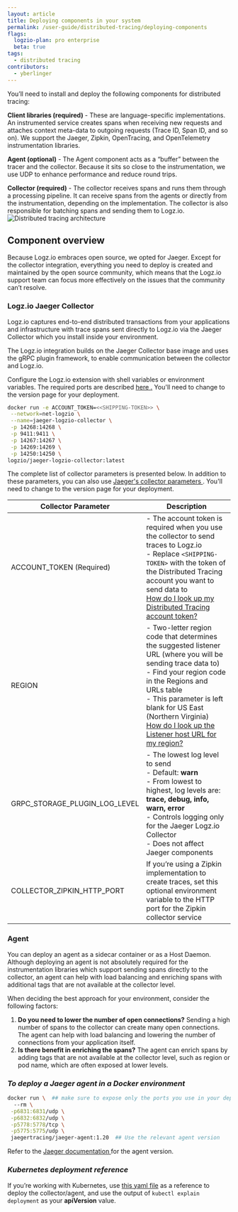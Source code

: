 ```yaml
---
layout: article
title: Deploying components in your system
permalink: /user-guide/distributed-tracing/deploying-components
flags:
  logzio-plan: pro enterprise
  beta: true
tags:
  - distributed tracing
contributors:
  - yberlinger   
---
```

You’ll need to install and deploy the following components for distributed tracing:

**Client libraries (required)** - These are language-specific implementations. An instrumented service creates spans when receiving new requests and attaches context meta-data to outgoing requests (Trace ID, Span ID, and so on). 
We support the Jaeger, Zipkin, OpenTracing, and OpenTelemetry instrumentation libraries.

**Agent (optional)** - The Agent component acts as a “buffer” between the tracer and the collector. Because it sits so close to the instrumentation, we use UDP to enhance performance and reduce round trips. 

**Collector (required)** - The collector receives spans and runs them through a processing pipeline. It can receive spans from the agents or directly from the instrumentation, depending on the implementation. The collector is also responsible for batching spans and sending them to Logz.io. ![Distributed tracing architecture](https://dytvr9ot2sszz.cloudfront.net/logz-docs/distributed-tracing/tracing_architecture.png)


## Component overview
Because Logz.io embraces open source, we opted for Jaeger. Except for the collector integration, everything you need to deploy is created and maintained by the open source community, which means that the Logz.io support team can focus more effectively on the issues that the community can’t resolve. 

### Logz.io Jaeger Collector
Logz.io captures end-to-end distributed transactions from your applications and infrastructure with trace spans sent directly to Logz.io via the Jaeger Collector which you install inside your environment.

The Logz.io integration builds on the Jaeger Collector base image and uses the gRPC plugin framework, to enable communication between the collector and Logz.io.

Configure the Logz.io extension with shell variables or environment variables. The required ports are described 
<a href ="https://www.jaegertracing.io/docs/latest/deployment/#collectors)" target="_blank">here <i class="fas fa-external-link-alt"></i>.</a> You'll need to change to the version page for your deployment. 

```bash
docker run -e ACCOUNT_TOKEN=<<SHIPPING-TOKEN>> \
 --network=net-logzio \
 --name=jaeger-logzio-collector \
 -p 14268:14268 \
 -p 9411:9411 \
 -p 14267:14267 \
 -p 14269:14269 \
 -p 14250:14250 \
logzio/jaeger-logzio-collector:latest
```

The complete list of collector parameters is presented below. In addition to these parameters, you can also use 
 <a href ="https://www.jaegertracing.io/docs/latest/cli/#jaeger-collector-grpc-plugin" target="_blank">Jaeger's collector parameters <i class="fas fa-external-link-alt"></i> </a> . You'll need to change to the version page for your deployment. 

 Collector Parameter | Description
 ------------ | -------------
  ACCOUNT_TOKEN (Required) | - The account token is required when you use the collector to send traces to Logz.io <br> -  Replace `<SHIPPING-TOKEN>` with the token of the Distributed Tracing account you want to send data to <br><a href ="/user-guide/accounts/finding-your-tracing-account-token" target="_blank">How do I look up my Distributed Tracing account token?</a>
REGION | -   Two-letter region code that determines the suggested listener URL (where you will be sending trace data to)  <br>-   Find your region code in the Regions and URLs table <br>-   This parameter is left blank for US East (Northern Virginia)<br><a href ="/user-guide/accounts/account-region.html#available-regions " target="_blank">How do I look up the Listener host URL for my region?</a>
GRPC_STORAGE_PLUGIN_LOG_LEVEL| -   The lowest log level to send <br> -   Default: **warn** <br>-   From lowest to highest, log levels are: **trace, debug, info, warn, error** <br>-   Controls logging only for the Jaeger Logz.io Collector  <br>-   Does not affect Jaeger components
COLLECTOR_ZIPKIN_HTTP_PORT | If you’re using a Zipkin implementation to create traces, set this optional environment variable to the HTTP port for the Zipkin collector service

### Agent

You can deploy an agent as a sidecar container or as a Host Daemon. Although deploying an agent is not absolutely required for the instrumentation libraries which support sending spans directly to the collector, an agent can help with load balancing and enriching spans with additional tags that are not available at the collector level. 

When deciding the best approach for your environment, consider the following factors: 

1.  **Do you need to lower the number of open connections?** 
    Sending a high number of spans to the collector can create many open connections. The agent can help with load balancing and lowering the number of connections from your application itself. 
2.  **Is there benefit in enriching the spans?** 
    The agent can enrich spans by adding tags that are not available at the collector level, such as region or pod name, which are often exposed at lower levels.

### *To deploy a Jaeger agent in a Docker environment*

```bash
docker run \  ## make sure to expose only the ports you use in your deployment scenario!
  --rm \
 -p6831:6831/udp \
 -p6832:6832/udp \
 -p5778:5778/tcp \
 -p5775:5775/udp \
 jaegertracing/jaeger-agent:1.20  ## Use the relevant agent version
  ```

Refer to the <a href="https://www.jaegertracing.io/docs/latest/deployment/#agent" target="_blank"> Jaeger documentation <i class="fas fa-external-link-alt"></i> </a> for the agent version.

### *Kubernetes deployment reference*

If you’re working with Kubernetes, use [this yaml file](/user-guide/distributed-tracing/k8s-deployment) as a reference to deploy the collector/agent, and use the output of `kubectl explain deployment` as your **apiVersion** value.
